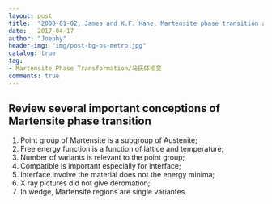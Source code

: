 ```yaml
---
layout: post
title:  "2000-01-02, James and K.F. Hane, Martensite phase transition and shape memory material"
date:   2017-04-17
author: "Joephy"
header-img: "img/post-bg-os-metro.jpg"
catalog: true
tag:
- Martensite Phase Transformation/马氏体相变
comments: true
---
```

Review several important conceptions of Martensite phase transition
-----------

1. Point group of Martensite is a subgroup of Austenite;
2. Free energy function is a function of lattice and temperature;
3. Number of variants is relevant to the point group;
4. Compatible is important especially for interface;
5. Interface involve the material does not the energy minima;
6. X ray pictures did not give deromation;
7. In wedge, Martensite regions are single variantes.

